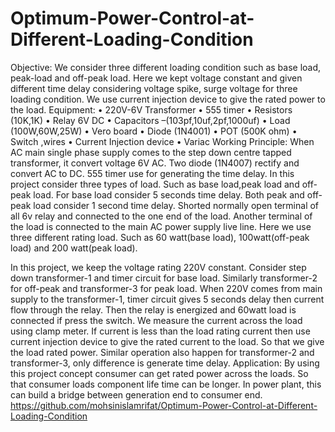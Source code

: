 # Optimum-Power-Control-at-Different-Loading-Condition
Objective: We consider three different loading condition such as base load, peak-load and off-peak load. Here we kept voltage constant and given different time delay considering voltage spike, surge voltage for three loading condition. We use current injection device to give the rated power to the load.
Equipment:
•	220V-6V Transformer
•	555 timer
•	Resistors (10K,1K)
•	Relay 6V DC
•	Capacitors –(103pf,10uf,2pf,1000uf)
•	Load (100W,60W,25W)
•	Vero board
•	Diode (1N4001)
•	POT (500K ohm)
•	Switch ,wires
•	Current Injection device
•	Variac
Working Principle:
When AC main single phase supply comes to the step down centre tapped transformer, it convert voltage 6V AC. Two diode (1N4007) rectify and convert AC to DC. 555 timer use for generating the time delay. In this project consider three types of load. Such as base load,peak load and off-peak load. For base load consider 5 seconds time delay. Both peak and off-peak load consider 1 second time delay. Shorted normally open terminal of all 6v relay and connected to the one end of the load. Another terminal of the load is connected to the main AC power supply live line. Here we use three different rating load. Such as 60 watt(base load), 100watt(off-peak load) and 200 watt(peak load).

In this project, we keep the voltage rating 220V constant. Consider step down transformer-1 and timer circuit for base load. Similarly transformer-2 for off-peak and transformer-3 for peak load. When 220V comes from main supply to the transformer-1, timer circuit gives 5 seconds delay then current flow through the relay. Then the relay is energized and 60watt load is connected if press the switch. We measure the current across the load using clamp meter. If current is less than the load rating current then use current injection device to give the rated current to the load. So that we give the load rated power. Similar operation also happen for transformer-2 and transformer-3, only difference is generate time delay.
Application:
By using this project concept consumer can get rated power across the loads. So that consumer loads component life time can be longer.
In power plant, this can build a bridge between generation end to consumer end.
https://github.com/mohsinislamrifat/Optimum-Power-Control-at-Different-Loading-Condition
